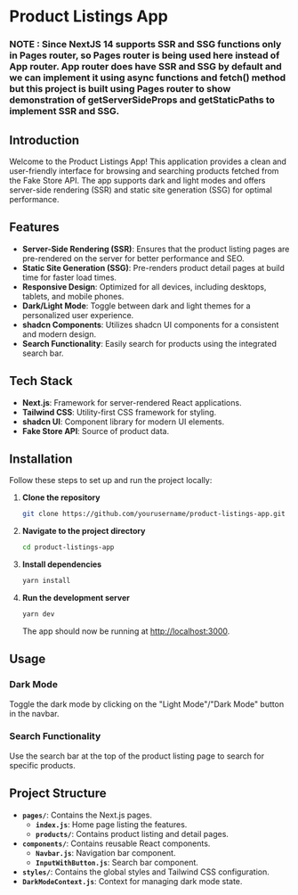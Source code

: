 # Product Listings App

### NOTE : Since NextJS 14 supports SSR and SSG functions only in Pages router, so Pages router is being used here instead of App router. App router does have SSR and SSG by default and we can implement it using async functions and fetch() method but this project is built using Pages router to show demonstration of getServerSideProps and getStaticPaths to implement SSR and SSG.

## Introduction

Welcome to the Product Listings App! This application provides a clean and user-friendly interface for browsing and searching products fetched from the Fake Store API. The app supports dark and light modes and offers server-side rendering (SSR) and static site generation (SSG) for optimal performance.

## Features

- **Server-Side Rendering (SSR)**: Ensures that the product listing pages are pre-rendered on the server for better performance and SEO.
- **Static Site Generation (SSG)**: Pre-renders product detail pages at build time for faster load times.
- **Responsive Design**: Optimized for all devices, including desktops, tablets, and mobile phones.
- **Dark/Light Mode**: Toggle between dark and light themes for a personalized user experience.
- **shadcn Components**: Utilizes shadcn UI components for a consistent and modern design.
- **Search Functionality**: Easily search for products using the integrated search bar.

## Tech Stack

- **Next.js**: Framework for server-rendered React applications.
- **Tailwind CSS**: Utility-first CSS framework for styling.
- **shadcn UI**: Component library for modern UI elements.
- **Fake Store API**: Source of product data.

## Installation

Follow these steps to set up and run the project locally:

1. **Clone the repository**

   ```bash
   git clone https://github.com/yourusername/product-listings-app.git
   ```

2. **Navigate to the project directory**

   ```bash
   cd product-listings-app
   ```

3. **Install dependencies**

   ```bash
   yarn install
   ```

4. **Run the development server**

   ```bash
   yarn dev
   ```

   The app should now be running at [http://localhost:3000](http://localhost:3000).

## Usage

### Dark Mode

Toggle the dark mode by clicking on the "Light Mode"/"Dark Mode" button in the navbar.

### Search Functionality

Use the search bar at the top of the product listing page to search for specific products.

## Project Structure

- **`pages/`**: Contains the Next.js pages.
  - **`index.js`**: Home page listing the features.
  - **`products/`**: Contains product listing and detail pages.
- **`components/`**: Contains reusable React components.
  - **`Navbar.js`**: Navigation bar component.
  - **`InputWithButton.js`**: Search bar component.
- **`styles/`**: Contains the global styles and Tailwind CSS configuration.
- **`DarkModeContext.js`**: Context for managing dark mode state.
